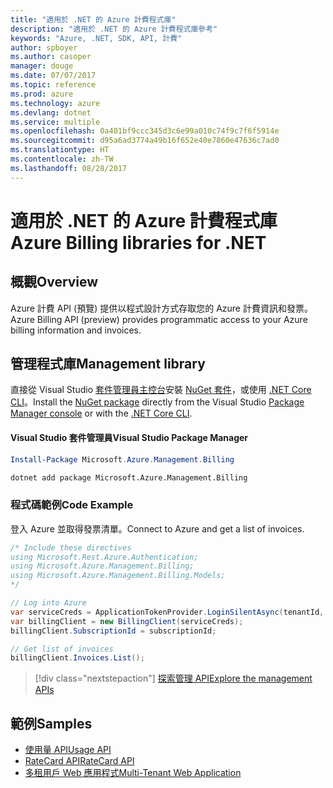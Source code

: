 ```yaml
---
title: "適用於 .NET 的 Azure 計費程式庫"
description: "適用於 .NET 的 Azure 計費程式庫參考"
keywords: "Azure, .NET, SDK, API, 計費"
author: spboyer
ms.author: casoper
manager: douge
ms.date: 07/07/2017
ms.topic: reference
ms.prod: azure
ms.technology: azure
ms.devlang: dotnet
ms.service: multiple
ms.openlocfilehash: 0a401bf9ccc345d3c6e99a010c74f9c7f6f5914e
ms.sourcegitcommit: d95a6ad3774a49b16f652e40e7860e47636c7ad0
ms.translationtype: HT
ms.contentlocale: zh-TW
ms.lasthandoff: 08/28/2017
---
```

# <a name="azure-billing-libraries-for-net"></a><span data-ttu-id="01e9d-104">適用於 .NET 的 Azure 計費程式庫</span><span class="sxs-lookup"><span data-stu-id="01e9d-104">Azure Billing libraries for .NET</span></span>

## <a name="overview"></a><span data-ttu-id="01e9d-105">概觀</span><span class="sxs-lookup"><span data-stu-id="01e9d-105">Overview</span></span>

<span data-ttu-id="01e9d-106">Azure 計費 API (預覽) 提供以程式設計方式存取您的 Azure 計費資訊和發票。</span><span class="sxs-lookup"><span data-stu-id="01e9d-106">Azure Billing API (preview) provides programmatic access to your Azure billing information and invoices.</span></span>

## <a name="management-library"></a><span data-ttu-id="01e9d-107">管理程式庫</span><span class="sxs-lookup"><span data-stu-id="01e9d-107">Management library</span></span>

<span data-ttu-id="01e9d-108">直接從 Visual Studio [套件管理員主控台][PackageManager]安裝 [NuGet 套件](https://www.nuget.org/packages/Microsoft.Azure.Management.Billing)，或使用 [.NET Core CLI][DotNetCLI]。</span><span class="sxs-lookup"><span data-stu-id="01e9d-108">Install the [NuGet package](https://www.nuget.org/packages/Microsoft.Azure.Management.Billing) directly from the Visual Studio [Package Manager console][PackageManager] or with the [.NET Core CLI][DotNetCLI].</span></span>

#### <a name="visual-studio-package-manager"></a><span data-ttu-id="01e9d-109">Visual Studio 套件管理員</span><span class="sxs-lookup"><span data-stu-id="01e9d-109">Visual Studio Package Manager</span></span>

```powershell
Install-Package Microsoft.Azure.Management.Billing
```

```bash
dotnet add package Microsoft.Azure.Management.Billing
```

### <a name="code-example"></a><span data-ttu-id="01e9d-110">程式碼範例</span><span class="sxs-lookup"><span data-stu-id="01e9d-110">Code Example</span></span>

<span data-ttu-id="01e9d-111">登入 Azure 並取得發票清單。</span><span class="sxs-lookup"><span data-stu-id="01e9d-111">Connect to Azure and get a list of invoices.</span></span>

```csharp
/* Include these directives
using Microsoft.Rest.Azure.Authentication;
using Microsoft.Azure.Management.Billing;
using Microsoft.Azure.Management.Billing.Models;
*/

// Log into Azure
var serviceCreds = ApplicationTokenProvider.LoginSilentAsync(tenantId, clientId, secret);
var billingClient = new BillingClient(serviceCreds);
billingClient.SubscriptionId = subscriptionId;

// Get list of invoices
billingClient.Invoices.List();
```

> [!div class="nextstepaction"]
> [<span data-ttu-id="01e9d-112">探索管理 API</span><span class="sxs-lookup"><span data-stu-id="01e9d-112">Explore the management APIs</span></span>](/dotnet/api/overview/azure/billing/management)

## <a name="samples"></a><span data-ttu-id="01e9d-113">範例</span><span class="sxs-lookup"><span data-stu-id="01e9d-113">Samples</span></span>

* [<span data-ttu-id="01e9d-114">使用量 API</span><span class="sxs-lookup"><span data-stu-id="01e9d-114">Usage API</span></span>](https://github.com/Azure-Samples/billing-dotnet-usage-api)
* [<span data-ttu-id="01e9d-115">RateCard API</span><span class="sxs-lookup"><span data-stu-id="01e9d-115">RateCard API</span></span>](https://github.com/Azure-Samples/billing-dotnet-ratecard-api)
* [<span data-ttu-id="01e9d-116">多租用戶 Web 應用程式</span><span class="sxs-lookup"><span data-stu-id="01e9d-116">Multi-Tenant Web Application</span></span>](https://github.com/Azure-Samples/billing-dotnet-webapp-multitenant)

[PackageManager]: https://docs.microsoft.com/nuget/tools/package-manager-console
[DotNetCLI]: https://docs.microsoft.com/en-us/dotnet/core/tools/dotnet-add-package
